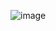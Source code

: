 ![image](https://user-images.githubusercontent.com/60959655/136327322-facca10f-26c0-4407-9634-86d93615dead.png)

